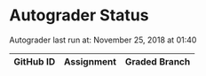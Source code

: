 # Autograder Status
Autograder last run at: November 25, 2018 at 01:40

| GitHub ID | Assignment | Graded Branch |
|-----------|------------|---------------|
